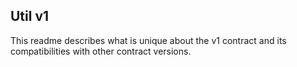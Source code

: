 ## Util v1

This readme describes what is unique about the v1 contract and its compatibilities with other contract versions.
